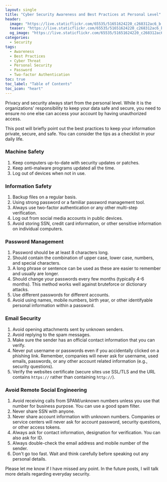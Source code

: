 ```yaml
---
layout: single
title: "Cyber Security Awareness and Best Practices at Personal Level"
header:
  image: "https://live.staticflickr.com/65535/51651624220_c268312ac6_b.jpg"
  teaser: "https://live.staticflickr.com/65535/51651624220_c268312ac6_b.jpg"
  og_image: "https://live.staticflickr.com/65535/51651624220_c268312ac6_b.jpg"
categories:
  - Security
tags:
  - Awareness
  - Best Practices
  - Cyber Threat
  - Personal Security
  - Password
  - Two-factor Authentication
toc: true
toc_label: "Table of Contents"
toc_icon: "heart"
---
```




Privacy and security always start from the personal level. While it is the organizations' responsibility to keep your data safe and secure, you need to ensure no one else can access your account by having unauthorized access.

This post will briefly point out the best practices to keep your information private, secure, and safe. You can consider the tips as a checklist in your daily life.

### Machine Safety
1. Keep computers up-to-date with security updates or patches.
2. Keep anti-malware programs updated all the time.
3. Log out of devices when not in use.

### Information Safety
1. Backup files on a regular basis.
2. Using strong password or a familiar password management tool.
3. Always use two-factor authentication or any other multi-step verification.
4. Log out from social media accounts in public devices.
5. Avoid storing SSN, credit card information, or other sensitive information on individual computers.


### Password Management
1. Password should be at least 8 characters long.
2. Should contain the combination of upper case, lower case, numbers, and special characters.
3. A long phrase or sentence can be used as these are easier to remember and usually are longer.
4. Should change your passwords every few months (typically 4-6 months). This method works well against bruteforce or dictionary attacks.
5. Use different passwords for different accounts.
6. Avoid using names, mobile numbers, birth year, or other identifyable personal information within a password.


### Email Security
1. Avoid opening attachments sent by unknown senders.
2. Avoid replying to the spam messages.
3. Make sure the sender has an official contact information that you can verify.
4. Never put username or passwords even if you accidentally clicked on a phishing link. Remember, companies will never ask for username, used emails, passwords, or any other account related information (e.g., security questions).
5. Verify the websites certificate (secure sites use SSL/TLS and the URL contains `https://` rather than containing `http://`).


### Avoid Remote Social Engineering
1. Avoid receiving calls from SPAM/unknown numbers unless you use that number for business purpose. You can use a good spam filter.
2. Never share SSN with anyone.
3.  Never share account information with unknown numbers. Companies or service centers will never ask for account password, security questions, or other access tokens.
4. Always ask for contact information, designation for verification. You can also ask for ID.
5. Always double-check the email address and mobile number of the sender.
6. Don't go too fast. Wait and think carefully before speaking out any personal details.

Please let me know if I have missed any point. In the future posts, I will talk more details regarding everyday security.
<!--stackedit_data:
eyJoaXN0b3J5IjpbLTExNTIwNzA4MDVdfQ==
-->
